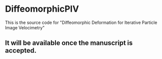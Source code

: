 # DiffeomorphicPIV
This is the source code for "Diffeomorphic Deformation for Iterative Particle Image Velocimetry"

## It will be available once the manuscript is accepted.
